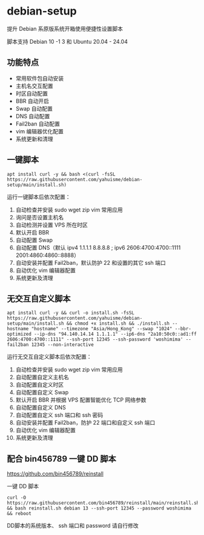 # debian-setup
提升 Debian 系原版系统开箱使用便捷性设置脚本

脚本支持 Debian 10 -1 3 和 Ubuntu 20.04 - 24.04

## 功能特点
- 常用软件包自动安装
- 主机名交互配置
- 时区自动配置
- BBR 自动开启
- Swap 自动配置
- DNS 自动配置
- Fail2ban 自动配置
- vim 编辑器优化配置
- 系统更新和清理

## 一键脚本
```
apt install curl -y && bash <(curl -fsSL https://raw.githubusercontent.com/yahuisme/debian-setup/main/install.sh)
```
运行一键脚本后依次配置：
1. 自动检查并安装 sudo wget zip vim 常用应用
2. 询问是否设置主机名
3. 自动检测并设置 VPS 所在时区
4. 默认开启 BBR
5. 自动配置 Swap
6. 自动配置 DNS（默认 ipv4 1.1.1.1 8.8.8.8 ; ipv6 2606:4700:4700::1111 2001:4860:4860::8888）
7. 自动安装并配置 Fail2ban，默认防护 22 和设置的其它 ssh 端口
8. 自动优化 vim 编辑器配置
9. 系统更新及清理

## 无交互自定义脚本
```
apt install curl -y && curl -o install.sh -fsSL https://raw.githubusercontent.com/yahuisme/debian-setup/main/install.sh && chmod +x install.sh && ./install.sh --hostname "hostname" --timezone "Asia/Hong_Kong" --swap "1024" --bbr-optimized --ip-dns "94.140.14.14 1.1.1.1" --ip6-dns "2a10:50c0::ad1:ff 2606:4700:4700::1111" --ssh-port 12345 --ssh-password 'woshimima' --fail2ban 12345 --non-interactive
```
运行无交互自定义脚本后依次配置：
1. 自动检查并安装 sudo wget zip vim 常用应用
2. 自动配置自定义主机名
3. 自动配置自定义时区
4. 自动配置自定义 Swap
5. 默认开启 BBR 并根据 VPS 配置智能优化 TCP 网络参数
6. 自动配置自定义 DNS
7. 自动配置自定义 ssh 端口和 ssh 密码
8. 自动安装并配置 Fail2ban，防护 22 端口和自定义 ssh 端口
9. 自动优化 vim 编辑器配置
10. 系统更新及清理

## 配合 bin456789 一键 DD 脚本

https://github.com/bin456789/reinstall


一键 DD 脚本
```
curl -O https://raw.githubusercontent.com/bin456789/reinstall/main/reinstall.sh && bash reinstall.sh debian 13 --ssh-port 12345 --password woshimima && reboot
```

DD脚本的系统版本、 ssh 端口和 password 请自行修改
